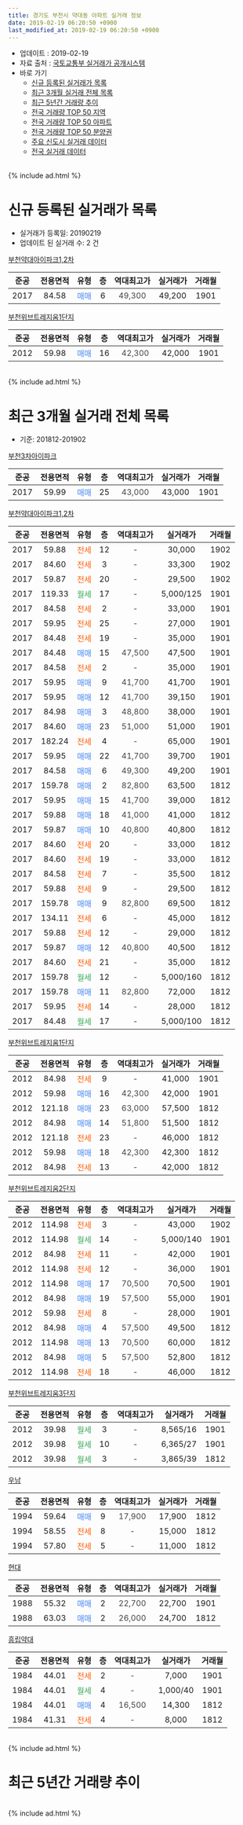 ```yaml
---
title: 경기도 부천시 약대동 아파트 실거래 정보
date: 2019-02-19 06:20:50 +0900
last_modified_at: 2019-02-19 06:20:50 +0900
---
```


* 업데이트 : 2019-02-19
* 자료 출처 : [국토교통부 실거래가 공개시스템](http://rt.molit.go.kr)
* 바로 가기
    * [신규 등록된 실거래가 목록](#신규-등록된-실거래가-목록)
    * [최근 3개월 실거래 전체 목록](#최근-3개월-실거래-전체-목록)
    * [최근 5년간 거래량 추이](#최근-5년간-거래량-추이)
    * [전국 거래량 TOP 50 지역](https://ayogom.github.io/apt-trade-info/최근-3개월-전국에서-가장-거래가-많이-발생한-지역)
    * [전국 거래량 TOP 50 아파트](https://ayogom.github.io/apt-trade-info/최근-3개월-전국에서-가장-거래가-많이-발생한-아파트)
    * [전국 거래량 TOP 50 분양권](https://ayogom.github.io/apt-trade-info/최근-3개월-전국에서-가장-거래가-많이-발생한-분양권)
    * [주요 신도시 실거래 데이터](https://ayogom.github.io/apt-trade-info/주요-신도시)
    * [전국 실거래 데이터](https://ayogom.github.io/apt-trade-info/전국)
<br>
{% include ad.html %}
<br>

# 신규 등록된 실거래가 목록
* 실거래가 등록일: 20190219
* 업데이트 된 실거래 수: 2 건


[부천약대아이파크1,2차](https://search.naver.com/search.naver?query=%EA%B2%BD%EA%B8%B0%EB%8F%84+%EB%B6%80%EC%B2%9C%EC%8B%9C+%EC%95%BD%EB%8C%80%EB%8F%99+%EB%B6%80%EC%B2%9C%EC%95%BD%EB%8C%80%EC%95%84%EC%9D%B4%ED%8C%8C%ED%81%AC1%2C2%EC%B0%A8)

|준공|전용면적|유형|층|역대최고가|실거래가|거래월|
|:---:|:---:|:---:|:---:|:---:|:---:|:---:|
|2017|84.58|<span style="color:#4285f3">매매</span>|6|<span style="color:#444444">49,300</span>|49,200|1901|

[부천위브트레지움1단지](https://search.naver.com/search.naver?query=%EA%B2%BD%EA%B8%B0%EB%8F%84+%EB%B6%80%EC%B2%9C%EC%8B%9C+%EC%95%BD%EB%8C%80%EB%8F%99+%EB%B6%80%EC%B2%9C%EC%9C%84%EB%B8%8C%ED%8A%B8%EB%A0%88%EC%A7%80%EC%9B%801%EB%8B%A8%EC%A7%80)

|준공|전용면적|유형|층|역대최고가|실거래가|거래월|
|:---:|:---:|:---:|:---:|:---:|:---:|:---:|
|2012|59.98|<span style="color:#4285f3">매매</span>|16|<span style="color:#444444">42,300</span>|42,000|1901|


<br>
{% include ad.html %}
<br>

# 최근 3개월 실거래 전체 목록
* 기준: 201812-201902


[부천3차아이파크](https://search.naver.com/search.naver?query=%EA%B2%BD%EA%B8%B0%EB%8F%84+%EB%B6%80%EC%B2%9C%EC%8B%9C+%EC%95%BD%EB%8C%80%EB%8F%99+%EB%B6%80%EC%B2%9C3%EC%B0%A8%EC%95%84%EC%9D%B4%ED%8C%8C%ED%81%AC)

|준공|전용면적|유형|층|역대최고가|실거래가|거래월|
|:---:|:---:|:---:|:---:|:---:|:---:|:---:|
|2017|59.99|<span style="color:#4285f3">매매</span>|25|<span style="color:#444444">43,000</span>|43,000|1901|

[부천약대아이파크1,2차](https://search.naver.com/search.naver?query=%EA%B2%BD%EA%B8%B0%EB%8F%84+%EB%B6%80%EC%B2%9C%EC%8B%9C+%EC%95%BD%EB%8C%80%EB%8F%99+%EB%B6%80%EC%B2%9C%EC%95%BD%EB%8C%80%EC%95%84%EC%9D%B4%ED%8C%8C%ED%81%AC1%2C2%EC%B0%A8)

|준공|전용면적|유형|층|역대최고가|실거래가|거래월|
|:---:|:---:|:---:|:---:|:---:|:---:|:---:|
|2017|59.88|<span style="color:#ff5a00">전세</span>|12|<span style="color:#444444">-</span>|30,000|1902|
|2017|84.60|<span style="color:#ff5a00">전세</span>|3|<span style="color:#444444">-</span>|33,300|1902|
|2017|59.87|<span style="color:#ff5a00">전세</span>|20|<span style="color:#444444">-</span>|29,500|1902|
|2017|119.33|<span style="color:#34a853">월세</span>|17|<span style="color:#444444">-</span>|5,000/125|1901|
|2017|84.58|<span style="color:#ff5a00">전세</span>|2|<span style="color:#444444">-</span>|33,000|1901|
|2017|59.95|<span style="color:#ff5a00">전세</span>|25|<span style="color:#444444">-</span>|27,000|1901|
|2017|84.48|<span style="color:#ff5a00">전세</span>|19|<span style="color:#444444">-</span>|35,000|1901|
|2017|84.48|<span style="color:#4285f3">매매</span>|15|<span style="color:#444444">47,500</span>|47,500|1901|
|2017|84.58|<span style="color:#ff5a00">전세</span>|2|<span style="color:#444444">-</span>|35,000|1901|
|2017|59.95|<span style="color:#4285f3">매매</span>|9|<span style="color:#444444">41,700</span>|41,700|1901|
|2017|59.95|<span style="color:#4285f3">매매</span>|12|<span style="color:#444444">41,700</span>|39,150|1901|
|2017|84.98|<span style="color:#4285f3">매매</span>|3|<span style="color:#444444">48,800</span>|38,000|1901|
|2017|84.60|<span style="color:#4285f3">매매</span>|23|<span style="color:#444444">51,000</span>|51,000|1901|
|2017|182.24|<span style="color:#ff5a00">전세</span>|4|<span style="color:#444444">-</span>|65,000|1901|
|2017|59.95|<span style="color:#4285f3">매매</span>|22|<span style="color:#444444">41,700</span>|39,700|1901|
|2017|84.58|<span style="color:#4285f3">매매</span>|6|<span style="color:#444444">49,300</span>|49,200|1901|
|2017|159.78|<span style="color:#4285f3">매매</span>|2|<span style="color:#444444">82,800</span>|63,500|1812|
|2017|59.95|<span style="color:#4285f3">매매</span>|15|<span style="color:#444444">41,700</span>|39,000|1812|
|2017|59.88|<span style="color:#4285f3">매매</span>|18|<span style="color:#444444">41,000</span>|41,000|1812|
|2017|59.87|<span style="color:#4285f3">매매</span>|10|<span style="color:#444444">40,800</span>|40,800|1812|
|2017|84.60|<span style="color:#ff5a00">전세</span>|20|<span style="color:#444444">-</span>|33,000|1812|
|2017|84.60|<span style="color:#ff5a00">전세</span>|19|<span style="color:#444444">-</span>|33,000|1812|
|2017|84.58|<span style="color:#ff5a00">전세</span>|7|<span style="color:#444444">-</span>|35,500|1812|
|2017|59.88|<span style="color:#ff5a00">전세</span>|9|<span style="color:#444444">-</span>|29,500|1812|
|2017|159.78|<span style="color:#4285f3">매매</span>|9|<span style="color:#444444">82,800</span>|69,500|1812|
|2017|134.11|<span style="color:#ff5a00">전세</span>|6|<span style="color:#444444">-</span>|45,000|1812|
|2017|59.88|<span style="color:#ff5a00">전세</span>|12|<span style="color:#444444">-</span>|29,000|1812|
|2017|59.87|<span style="color:#4285f3">매매</span>|12|<span style="color:#444444">40,800</span>|40,500|1812|
|2017|84.60|<span style="color:#ff5a00">전세</span>|21|<span style="color:#444444">-</span>|35,000|1812|
|2017|159.78|<span style="color:#34a853">월세</span>|12|<span style="color:#444444">-</span>|5,000/160|1812|
|2017|159.78|<span style="color:#4285f3">매매</span>|11|<span style="color:#444444">82,800</span>|72,000|1812|
|2017|59.95|<span style="color:#ff5a00">전세</span>|14|<span style="color:#444444">-</span>|28,000|1812|
|2017|84.48|<span style="color:#34a853">월세</span>|17|<span style="color:#444444">-</span>|5,000/100|1812|

[부천위브트레지움1단지](https://search.naver.com/search.naver?query=%EA%B2%BD%EA%B8%B0%EB%8F%84+%EB%B6%80%EC%B2%9C%EC%8B%9C+%EC%95%BD%EB%8C%80%EB%8F%99+%EB%B6%80%EC%B2%9C%EC%9C%84%EB%B8%8C%ED%8A%B8%EB%A0%88%EC%A7%80%EC%9B%801%EB%8B%A8%EC%A7%80)

|준공|전용면적|유형|층|역대최고가|실거래가|거래월|
|:---:|:---:|:---:|:---:|:---:|:---:|:---:|
|2012|84.98|<span style="color:#ff5a00">전세</span>|9|<span style="color:#444444">-</span>|41,000|1901|
|2012|59.98|<span style="color:#4285f3">매매</span>|16|<span style="color:#444444">42,300</span>|42,000|1901|
|2012|121.18|<span style="color:#4285f3">매매</span>|23|<span style="color:#444444">63,000</span>|57,500|1812|
|2012|84.98|<span style="color:#4285f3">매매</span>|14|<span style="color:#444444">51,800</span>|51,500|1812|
|2012|121.18|<span style="color:#ff5a00">전세</span>|23|<span style="color:#444444">-</span>|46,000|1812|
|2012|59.98|<span style="color:#4285f3">매매</span>|18|<span style="color:#444444">42,300</span>|42,300|1812|
|2012|84.98|<span style="color:#ff5a00">전세</span>|13|<span style="color:#444444">-</span>|42,000|1812|


<script async src="//pagead2.googlesyndication.com/pagead/js/adsbygoogle.js"></script>
<!-- 기본 -->
<ins class="adsbygoogle"
     style="display:block"
     data-ad-client="ca-pub-2446590836940007"
     data-ad-slot="1659523306"
     data-ad-format="auto"
     data-full-width-responsive="true"></ins>
<script>
(adsbygoogle = window.adsbygoogle || []).push({});
</script>


[부천위브트레지움2단지](https://search.naver.com/search.naver?query=%EA%B2%BD%EA%B8%B0%EB%8F%84+%EB%B6%80%EC%B2%9C%EC%8B%9C+%EC%95%BD%EB%8C%80%EB%8F%99+%EB%B6%80%EC%B2%9C%EC%9C%84%EB%B8%8C%ED%8A%B8%EB%A0%88%EC%A7%80%EC%9B%802%EB%8B%A8%EC%A7%80)

|준공|전용면적|유형|층|역대최고가|실거래가|거래월|
|:---:|:---:|:---:|:---:|:---:|:---:|:---:|
|2012|114.98|<span style="color:#ff5a00">전세</span>|3|<span style="color:#444444">-</span>|43,000|1902|
|2012|114.98|<span style="color:#34a853">월세</span>|14|<span style="color:#444444">-</span>|5,000/140|1901|
|2012|84.98|<span style="color:#ff5a00">전세</span>|11|<span style="color:#444444">-</span>|42,000|1901|
|2012|114.98|<span style="color:#ff5a00">전세</span>|12|<span style="color:#444444">-</span>|36,000|1901|
|2012|114.98|<span style="color:#4285f3">매매</span>|17|<span style="color:#444444">70,500</span>|70,500|1901|
|2012|84.98|<span style="color:#4285f3">매매</span>|19|<span style="color:#444444">57,500</span>|55,000|1901|
|2012|59.98|<span style="color:#ff5a00">전세</span>|8|<span style="color:#444444">-</span>|28,000|1901|
|2012|84.98|<span style="color:#4285f3">매매</span>|4|<span style="color:#444444">57,500</span>|49,500|1812|
|2012|114.98|<span style="color:#4285f3">매매</span>|13|<span style="color:#444444">70,500</span>|60,000|1812|
|2012|84.98|<span style="color:#4285f3">매매</span>|5|<span style="color:#444444">57,500</span>|52,800|1812|
|2012|114.98|<span style="color:#ff5a00">전세</span>|18|<span style="color:#444444">-</span>|46,000|1812|

[부천위브트레지움3단지](https://search.naver.com/search.naver?query=%EA%B2%BD%EA%B8%B0%EB%8F%84+%EB%B6%80%EC%B2%9C%EC%8B%9C+%EC%95%BD%EB%8C%80%EB%8F%99+%EB%B6%80%EC%B2%9C%EC%9C%84%EB%B8%8C%ED%8A%B8%EB%A0%88%EC%A7%80%EC%9B%803%EB%8B%A8%EC%A7%80)

|준공|전용면적|유형|층|역대최고가|실거래가|거래월|
|:---:|:---:|:---:|:---:|:---:|:---:|:---:|
|2012|39.98|<span style="color:#34a853">월세</span>|3|<span style="color:#444444">-</span>|8,565/16|1901|
|2012|39.98|<span style="color:#34a853">월세</span>|10|<span style="color:#444444">-</span>|6,365/27|1901|
|2012|39.98|<span style="color:#34a853">월세</span>|3|<span style="color:#444444">-</span>|3,865/39|1812|

[우남](https://search.naver.com/search.naver?query=%EA%B2%BD%EA%B8%B0%EB%8F%84+%EB%B6%80%EC%B2%9C%EC%8B%9C+%EC%95%BD%EB%8C%80%EB%8F%99+%EC%9A%B0%EB%82%A8)

|준공|전용면적|유형|층|역대최고가|실거래가|거래월|
|:---:|:---:|:---:|:---:|:---:|:---:|:---:|
|1994|59.64|<span style="color:#4285f3">매매</span>|9|<span style="color:#444444">17,900</span>|17,900|1812|
|1994|58.55|<span style="color:#ff5a00">전세</span>|8|<span style="color:#444444">-</span>|15,000|1812|
|1994|57.80|<span style="color:#ff5a00">전세</span>|5|<span style="color:#444444">-</span>|11,000|1812|

[현대](https://search.naver.com/search.naver?query=%EA%B2%BD%EA%B8%B0%EB%8F%84+%EB%B6%80%EC%B2%9C%EC%8B%9C+%EC%95%BD%EB%8C%80%EB%8F%99+%ED%98%84%EB%8C%80)

|준공|전용면적|유형|층|역대최고가|실거래가|거래월|
|:---:|:---:|:---:|:---:|:---:|:---:|:---:|
|1988|55.32|<span style="color:#4285f3">매매</span>|2|<span style="color:#444444">22,700</span>|22,700|1901|
|1988|63.03|<span style="color:#4285f3">매매</span>|2|<span style="color:#444444">26,000</span>|24,700|1812|

[흥립약대](https://search.naver.com/search.naver?query=%EA%B2%BD%EA%B8%B0%EB%8F%84+%EB%B6%80%EC%B2%9C%EC%8B%9C+%EC%95%BD%EB%8C%80%EB%8F%99+%ED%9D%A5%EB%A6%BD%EC%95%BD%EB%8C%80)

|준공|전용면적|유형|층|역대최고가|실거래가|거래월|
|:---:|:---:|:---:|:---:|:---:|:---:|:---:|
|1984|44.01|<span style="color:#ff5a00">전세</span>|2|<span style="color:#444444">-</span>|7,000|1901|
|1984|44.01|<span style="color:#34a853">월세</span>|4|<span style="color:#444444">-</span>|1,000/40|1901|
|1984|44.01|<span style="color:#4285f3">매매</span>|4|<span style="color:#444444">16,500</span>|14,300|1812|
|1984|41.31|<span style="color:#ff5a00">전세</span>|4|<span style="color:#444444">-</span>|8,000|1812|


<br>
{% include ad.html %}
<br>

# 최근 5년간 거래량 추이


<div style="width:100%;">
    <canvas id="deal_progress" height="200"></canvas>
</div>

<script>
new Chart(document.getElementById("deal_progress"), {
    type: 'line',
    data: {
        labels: ['201402','201403','201404','201405','201406','201407','201408','201409','201410','201411','201412','201501','201502','201503','201504','201505','201506','201507','201508','201509','201510','201511','201512','201601','201602','201603','201604','201605','201606','201607','201608','201609','201610','201611','201612','201701','201702','201703','201704','201705','201706','201707','201708','201709','201710','201711','201712','201801','201802','201803','201804','201805','201806','201807','201808','201809','201810','201811','201812','201901','201902'],
        datasets: [{
            label: '매매',
            pointRadius: 1,
            data: [15, 14, 14, 6, 3, 29, 42, 21, 27, 10, 11, 13, 16, 28, 15, 21, 17, 19, 11, 23, 26, 19, 10, 7, 10, 29, 19, 15, 19, 22, 17, 17, 22, 8, 9, 6, 10, 13, 17, 19, 21, 14, 25, 17, 15, 19, 15, 17, 16, 43, 10, 17, 14, 21, 76, 83, 36, 12, 16, 12, 0],
            borderColor: "rgba(255, 201, 14, 1)",
            backgroundColor: "rgba(255, 201, 14, 0.5)",
            fill: false,
            lineTension: 0
        },{
            label: '전월세',
            pointRadius: 1,
            data: [27, 32, 10, 22, 17, 30, 60, 72, 65, 38, 22, 20, 9, 17, 17, 10, 8, 7, 13, 18, 43, 13, 34, 28, 22, 30, 18, 23, 17, 27, 33, 48, 35, 28, 14, 19, 21, 32, 13, 17, 23, 30, 21, 25, 29, 24, 55, 15, 26, 44, 16, 21, 20, 18, 24, 30, 28, 25, 17, 15, 4],
            borderColor: "rgba(0, 141, 185, 1)",
            backgroundColor: "rgba(0, 141, 185, 0.5)",
            fill: false,
            lineTension: 0
        }
        ]
    },
    options: {
        responsive: true,
        title: {
            display: false
        },
        tooltips: {
            mode: 'index',
            intersect: false
        },
        hover: {
            mode: 'nearest',
            intersect: true
        },
        scales: {
            xAxes: [{
                display: true,
                scaleLabel: {
                    display: true,
                    labelString: '년/월'
                }
            }],
            yAxes: [{
                display: true,
                ticks: {
                    suggestedMin: 0,
                },
                scaleLabel: {
                    display: true,
                    labelString: '실거래 수'
                }
            }]
        }
    }
});

</script>


<br>
{% include ad.html %}
<br>

